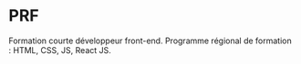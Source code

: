 # PRF
Formation courte développeur front-end. Programme régional de formation : HTML, CSS, JS, React JS.
